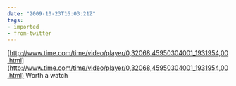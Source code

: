 ```yaml
---
date: "2009-10-23T16:03:21Z"
tags:
- imported
- from-twitter
---
```

[http://www.time.com/time/video/player/0,32068,45950304001_1931954,00.html](http://www.time.com/time/video/player/0,32068,45950304001_1931954,00.html) Worth a watch
